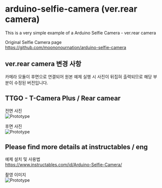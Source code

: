 # arduino-selfie-camera (ver.rear camera)  

This is a very simple example of a Arduino Selfie Camera - ver.rear camera  

Original Selfie Camera page  
https://github.com/moononournation/arduino-selfie-camera  

## ver.rear camera 변경 사항  

카메라 모듈이 후면으로 연결되어 원본 예제 실행 시 사진이 뒤집혀 출력되므로 해당 부분이 수정된 버전입니다.  

## TTGO - T-Camera Plus / Rear camear  

전면 사진  
![Prototype](https://raw.githubusercontent.com/eleparts/arduino-selfie-camera-rear-ver/master/img/TTGO-T-Camera-Plus-front.jpg)  

후면 사진  
![Prototype](https://raw.githubusercontent.com/eleparts/arduino-selfie-camera-rear-ver/master/img/TTGO-T-Camera-Plus-back.jpg)  

## Please find more details at instructables / eng  

예제 설치 및 사용법  
https://www.instructables.com/id/Arduino-Selfie-Camera/

촬영 이미지  
![Prototype](https://raw.githubusercontent.com/eleparts/arduino-selfie-camera-rear-ver/master/img/snap-rear-camera.jpg)  
